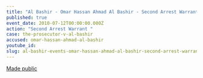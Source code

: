 ```yaml
---
title: "Al Bashir - Omar Hassan Ahmad Al Bashir - Second Arrest Warrant "
published: true
event_date: 2010-07-12T00:00:00.000Z
action: "Second Arrest Warrant "
case: the-prosecutor-v-al-bashir
accused: omar-hassan-ahmad-al-bashir
youtube_id:
slug: al-bashir-events-omar-hassan-ahmad-al-bashir-second-arrest-warrant-
---
```


[Made public](http://www.icc-cpi.int/iccdocs/doc/doc907140.pdf)
